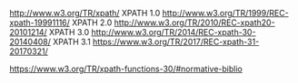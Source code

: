 http://www.w3.org/TR/xpath/
XPATH 1.0
http://www.w3.org/TR/1999/REC-xpath-19991116/
XPATH 2.0
http://www.w3.org/TR/2010/REC-xpath20-20101214/
XPATH 3.0
http://www.w3.org/TR/2014/REC-xpath-30-20140408/
XPATH 3.1
https://www.w3.org/TR/2017/REC-xpath-31-20170321/

https://www.w3.org/TR/xpath-functions-30/#normative-biblio